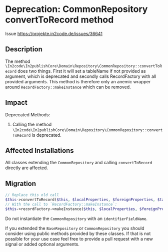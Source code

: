 # Deprecation: CommonRepository convertToRecord method

Issue https://projekte.in2code.de/issues/36641

## Description

The method `\In2code\In2publishCore\Domain\Repository\CommonRepository::convertToRecord`
does two things. First it will set a tableName if not provided as argument,
which is deprecated and secondly calls RecordFactory with all provided arguments.
This method is therefore only an anemic wrapper around `RecordFactory::makeInstance` which can be removed.

## Impact

Deprecated Methods:
1. Calling the method `\In2code\In2publishCore\Domain\Repository\CommonRepository::convertToRecord` is deprecated.

## Affected Installations

All classes extending the `CommonRepository` and calling `convertToRecord` directly are affected.

## Migration

```PHP
// Replace this old call
$this->convertToRecord($this, $localProperties, $foreignProperties, $tableName, $idFieldName);
// With the call to `RecordFactory::makeInstance`:
$this->recordFactory->makeInstance($this, $localProperties, $foreignProperties, [], $tableName, $idFieldName);
```
Do not instantiate the `CommonRepository` with an `identifierFieldName`.

If you extended the `BaseRepository` or `CommonRepository` you should consider using public methods provided by these classes.
If that is not possible for your use case feel free to provide a pull request with a new signal or added optional arguments.
